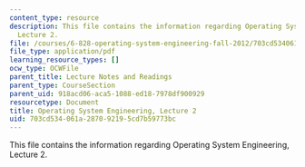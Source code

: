 ```yaml
---
content_type: resource
description: This file contains the information regarding Operating System Engineering,
  Lecture 2.
file: /courses/6-828-operating-system-engineering-fall-2012/703cd534061a287092195cd7b59773bc_MIT6_828F12_lec2_notes.pdf
file_type: application/pdf
learning_resource_types: []
ocw_type: OCWFile
parent_title: Lecture Notes and Readings
parent_type: CourseSection
parent_uid: 918acd06-aca5-1088-ed18-7978df900929
resourcetype: Document
title: Operating System Engineering, Lecture 2
uid: 703cd534-061a-2870-9219-5cd7b59773bc
---
```

This file contains the information regarding Operating System Engineering, Lecture 2.

